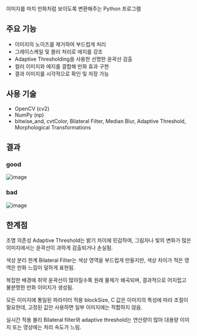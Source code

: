 이미지를 마치 만화처럼 보이도록 변환해주는 Python 프로그램

## 주요 기능
- 이미지의 노이즈를 제거하여 부드럽게 처리 <br>
- 그레이스케일 및 블러 처리로 에지를 강조 <br>
- Adaptive Thresholding을 사용한 선명한 윤곽선 검출<br>
- 컬러 이미지와 에지를 결합해 만화 효과 구현<br>
- 결과 이미지를 시각적으로 확인 및 저장 가능<br>

## 사용 기술
- OpenCV (cv2)<br>
- NumPy (np)<br>
- bitwise_and, cvtColor, Bilateral Filter, Median Blur, Adaptive Threshold, Morphological Transformations

## 결과

### good
![image](https://github.com/user-attachments/assets/7f457189-6e11-4db6-a63f-9ad671491f64)
### bad
![image](https://github.com/user-attachments/assets/f501ee01-9346-4bfd-92de-574f70d6c879)


## 한계점
조명 의존성
Adaptive Threshold는 밝기 차이에 민감하여, 그림자나 빛의 변화가 많은 이미지에서는 윤곽선이 과하게 검출되거나 손실됨.

색상 분리 한계
Bilateral Filter는 색상 영역을 부드럽게 만들지만, 색상 차이가 적은 영역은 만화 느낌이 덜하게 표현됨.

복잡한 배경에 취약
윤곽선이 많아질수록 원래 물체가 왜곡되며, 결과적으로 어지럽고 불분명한 만화 이미지가 생성됨.

모든 이미지에 통일된 파라미터 적용
blockSize, C 값은 이미지의 특성에 따라 조절이 필요한데, 고정된 값만 사용하면 일부 이미지에는 적합하지 않음.

실시간 적용 불리
Bilateral filter와 adaptive threshold는 연산량이 많아 대용량 이미지 또는 영상에는 처리 속도가 느림.
